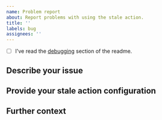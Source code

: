 ```yaml
---
name: Problem report
about: Report problems with using the stale action.
title: ''
labels: bug
assignees: ''
---
```


- [ ] I've read the [debugging](https://github.com/actions/stale#debugging) section of the readme.

## Describe your issue

## Provide your stale action configuration

## Further context

<!-- If helpful please provide screenshots, logs, links to other related issues. -->
